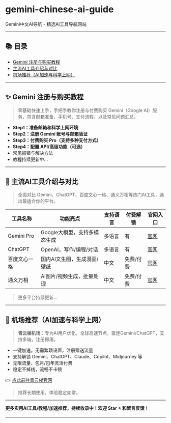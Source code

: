 # gemini-chinese-ai-guide

Gemini中文AI导航 - 精选AI工具导航网站

---

## 📚 目录

- [Gemini 注册与购买教程](#gemini-注册与购买教程)
- [主流AI工具介绍与对比](#主流ai工具介绍与对比)
- [机场推荐（AI加速与科学上网）](#机场推荐ai加速与科学上网)

---

## ✨ Gemini 注册与购买教程

> 零基础快速上手，手把手教你注册与付费购买 Gemini（Google AI）服务，包含邮箱准备、手机号、支付流程，以及常见问题汇总。

- **Step1：准备邮箱和科学上网环境**
- **Step2：注册 Gemini 账号与邮箱验证**
- **Step3：付费购买 Pro（支持多种支付方式）**
- **Step4：配置 API/高级功能（可选）**
- 常见报错与解决方法
- 教程持续更新中...

---

## 🤖 主流AI工具介绍与对比

> 全面对比 Gemini、ChatGPT、百度文心一格、通义万相等热门AI工具，选出最适合你的平台。

| 工具名称           | 功能亮点                      | 支持语言 | 付费解锁 | 官网入口              |
|------------------|-----------------------------|--------|--------|----------------------|
| Gemini Pro       | Google大模型，支持多模态生成     | 多语言   | 有      | [官网](https://gemini.google.com/)    |
| ChatGPT          | OpenAI，写作/编程/对话         | 多语言   | 有      | [官网](https://chat.openai.com/)      |
| 百度文心一格      | 国内AI文生图，生成漫画/壁纸        | 中文     | 免费/付费| [官网](https://yige.baidu.com/)       |
| 通义万相          | AI图片/视频生成，批量处理          | 中文     | 免费/付费| [官网](https://wanxiang.aliyun.com/)  |

> 更多平台持续更新...

---

## 🚦 机场推荐（AI加速与科学上网）

> **青云梯机场**：专为AI用户优化，全球高速节点，直连Gemini/ChatGPT，支持多端，注册即用。

- 一键加速，无需繁琐设置，注册赠送流量
- 支持解锁 Gemini、ChatGPT、Claude、Copilot、Midjourney 等
- 无限流量、包月/包年灵活付费
- 稳定不掉线，流畅不卡顿

👉 [点此前往青云梯官网](https://ivt01.qytaff.cc/register?aff=X0bVMVya)

> 推荐长期使用，体验稳定如常。

---

**更多实用AI工具/教程/加速推荐，持续收录中！欢迎 Star ⭐ 和留言反馈！**

---

